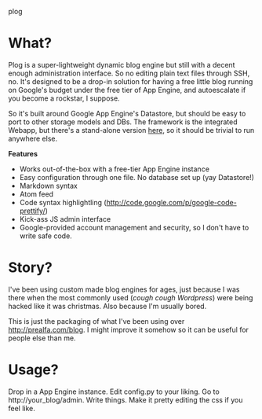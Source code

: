 plog
####


What?
=====

Plog is a super-lightweight dynamic blog engine but still with a decent enough administration interface. 
So no editing plain text files through SSH, no. It's designed to be a drop-in solution for having a free little
blog running on Google's budget under the free tier of App Engine, and autoescalate if you become a rockstar, I
suppose.

So it's built around Google App Engine's Datastore, but should be easy to port to other storage models and DBs. The framework
is the integrated Webapp, but there's a stand-alone version [here](http://webapp-improved.appspot.com/), so it
should be trivial to run anywhere else.

**Features**

* Works out-of-the-box with a free-tier App Engine instance
* Easy configuration through one file. No database set up (yay Datastore!)
* Markdown syntax
* Atom feed
* Code syntax highlightling (http://code.google.com/p/google-code-prettify/)
* Kick-ass JS admin interface
* Google-provided account management and security, so I don't have to write safe code.

Story?
=====

I've been using custom made blog engines for ages, just because I was there when the most commonly used 
(*cough cough Wordpress*) were being hacked like it was christmas. Also because I'm usually bored.

This is just the packaging of what I've been using over http://prealfa.com/blog. I might improve it somehow
so it can be useful for people else than me.

Usage?
======

Drop in a App Engine instance. Edit config.py to your liking. Go to http://your\_blog/admin. Write things. Make it pretty
editing the css if you feel like.
